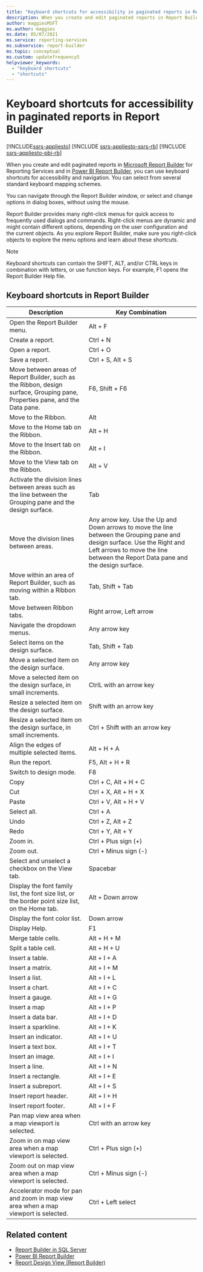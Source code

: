 ```yaml
---
title: "Keyboard shortcuts for accessibility in paginated reports in Report Builder"
description: When you create and edit paginated reports in Report Builder and Power BI Report Builder, you can use keyboard shortcuts for accessibility and navigation.
author: maggiesMSFT
ms.author: maggies
ms.date: 05/07/2021
ms.service: reporting-services
ms.subservice: report-builder
ms.topic: conceptual
ms.custom: updatefrequency5
helpviewer_keywords:
  - "keyboard shortcuts"
  - "shortcuts"
---
```

# Keyboard shortcuts for accessibility in paginated reports in Report Builder

[!INCLUDE[ssrs-appliesto](../../includes/ssrs-appliesto.md)] [!INCLUDE [ssrs-appliesto-ssrs-rb](../../includes/ssrs-appliesto-ssrs-rb.md)] [!INCLUDE [ssrs-appliesto-pbi-rb](../../includes/ssrs-appliesto-pbi-rb.md)]

When you create and edit paginated reports in [Microsoft Report Builder](../../reporting-services/report-builder/report-builder-in-sql-server-2016.md) for Reporting Services and in [Power BI Report Builder](/power-bi/paginated-reports/report-builder-power-bi), you can use keyboard shortcuts for accessibility and navigation. You can select from several standard keyboard mapping schemes.

You can navigate through the Report Builder window, or select and change options in dialog boxes, without using the mouse.

Report Builder provides many right-click menus for quick access to frequently used dialogs and commands. Right-click menus are dynamic and might contain different options, depending on the user configuration and the current objects. As you explore Report Builder, make sure you right-click objects to explore the menu options and learn about these shortcuts.

> [!NOTE]  
> Keyboard shortcuts can contain the SHIFT, ALT, and/or CTRL keys in combination with letters, or use function keys. For example, F1 opens the Report Builder Help file.

## Keyboard shortcuts in Report Builder

| Description | Key Combination |
| --- | --- |
| Open the Report Builder menu. | Alt + F |
| Create a report. | Ctrl + N |
| Open a report. | Ctrl + O |
| Save a report. | Ctrl + S, Alt + S |
| Move between areas of Report Builder, such as the Ribbon, design surface, Grouping pane, Properties pane, and the Data pane. | F6, Shift + F6 |
| Move to the Ribbon. | Alt |
| Move to the Home tab on the Ribbon. | Alt + H |
| Move to the Insert tab on the Ribbon. | Alt + I |
| Move to the View tab on the Ribbon. | Alt + V |
| Activate the division lines between areas such as the line between the Grouping pane and the design surface. | Tab |
| Move the division lines between areas. | Any arrow key. Use the Up and Down arrows to move the line between the Grouping pane and design surface. Use the Right and Left arrows to move the line between the Report Data pane and the design surface. |
| Move within an area of Report Builder, such as moving within a Ribbon tab. | Tab, Shift + Tab |
| Move between Ribbon tabs. | Right arrow, Left arrow |
| Navigate the dropdown menus. | Any arrow key |
| Select items on the design surface. | Tab, Shift + Tab |
| Move a selected item on the design surface. | Any arrow key |
| Move a selected item on the design surface, in small increments. | CtrlL with an arrow key |
| Resize a selected item on the design surface. | Shift with an arrow key |
| Resize a selected item on the design surface, in small increments. | Ctrl + Shift with an arrow key |
| Align the edges of multiple selected items. | Alt + H + A |
| Run the report. | F5, Alt + H + R |
| Switch to design mode. | F8 |
| Copy | Ctrl + C, Alt + H + C |
| Cut | Ctrl + X, Alt + H + X |
| Paste | Ctrl + V, Alt + H + V |
| Select all. | Ctrl + A |
| Undo | Ctrl + Z, Alt + Z |
| Redo | Ctrl + Y, Alt + Y |
| Zoom in. | Ctrl + Plus sign (+) |
| Zoom out. | Ctrl + Minus sign (-) |
| Select and unselect a checkbox on the View tab. | Spacebar |
| Display the font family list, the font size list, or the border point size list, on the Home tab. | Alt + Down arrow |
| Display the font color list. | Down arrow |
| Display Help. | F1 |
| Merge table cells. | Alt + H + M |
| Split a table cell. | Alt + H + U |
| Insert a table. | Alt + I + A |
| Insert a matrix. | Alt + I + M |
| Insert a list. | Alt + I + L |
| Insert a chart. | Alt + I + C |
| Insert a gauge. | Alt + I + G |
| Insert a map | Alt + I + P |
| Insert a data bar. | Alt + I + D |
| Insert a sparkline. | Alt + I + K |
| Insert an indicator. | Alt + I + U |
| Insert a text box. | Alt + I + T |
| Insert an image. | Alt + I + I |
| Insert a line. | Alt + I + N |
| Insert a rectangle. | Alt + I + E |
| Insert a subreport. | Alt + I + S |
| Insert report header. | Alt + I + H |
| Insert report footer. | Alt + I + F |
| Pan map view area when a map viewport is selected. | Ctrl with an arrow key |
| Zoom in on map view area when a map viewport is selected. | Ctrl + Plus sign (+) |
| Zoom out on map view area when a map viewport is selected. | Ctrl + Minus sign (-) |
| Accelerator mode for pan and zoom in map view area when a map viewport is selected. | Ctrl + Left select |

## Related content

- [Report Builder in SQL Server](../../reporting-services/report-builder/report-builder-in-sql-server-2016.md)
- [Power BI Report Builder](/power-bi/paginated-reports/report-builder-power-bi)
- [Report Design View (Report Builder)](../../reporting-services/report-builder/report-design-view-report-builder.md)
